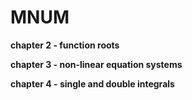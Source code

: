 # MNUM

**chapter 2 - function roots**

**chapter 3 - non-linear equation systems**

**chapter 4 - single and double integrals**
